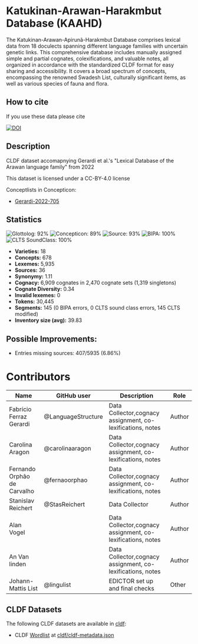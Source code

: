 # Katukinan-Arawan-Harakmbut Database (KAAHD)

The Katukinan-Arawan-Apirunã-Harakmbut Database comprises lexical data from 18 doculects spanning different language families with uncertain genetic links. This comprehensive database includes manually assigned simple and partial cognates, colexifications, and valuable notes, all organized in accordance with the standardized CLDF format for easy sharing and accessibility. It covers a broad spectrum of concepts, encompassing the renowned Swadesh List, culturally significant items, as well as various species of fauna and flora.


## How to cite

If you use these data please cite

[![DOI](https://zenodo.org/badge/DOI/10.5281/zenodo.8362943.svg)](https://doi.org/10.5281/zenodo.8362943)



## Description


CLDF dataset accomapnying Gerardi et al.'s "Lexical Database of the Arawan language family" from 2022

This dataset is licensed under a CC-BY-4.0 license


Conceptlists in Concepticon:
- [Gerardi-2022-705](https://concepticon.clld.org/contributions/Gerardi-2022-705)
## Statistics


![Glottolog: 92%](https://img.shields.io/badge/Glottolog-92%25-green.svg "Glottolog: 92%")
![Concepticon: 89%](https://img.shields.io/badge/Concepticon-89%25-yellowgreen.svg "Concepticon: 89%")
![Source: 93%](https://img.shields.io/badge/Source-93%25-green.svg "Source: 93%")
![BIPA: 100%](https://img.shields.io/badge/BIPA-100%25-brightgreen.svg "BIPA: 100%")
![CLTS SoundClass: 100%](https://img.shields.io/badge/CLTS%20SoundClass-100%25-brightgreen.svg "CLTS SoundClass: 100%")

- **Varieties:** 18
- **Concepts:** 678
- **Lexemes:** 5,935
- **Sources:** 36
- **Synonymy:** 1.11
- **Cognacy:** 6,909 cognates in 2,470 cognate sets (1,319 singletons)
- **Cognate Diversity:** 0.34
- **Invalid lexemes:** 0
- **Tokens:** 30,445
- **Segments:** 145 (0 BIPA errors, 0 CLTS sound class errors, 145 CLTS modified)
- **Inventory size (avg):** 39.83

## Possible Improvements:



- Entries missing sources: 407/5935 (6.86%)

# Contributors

Name | GitHub user | Description | Role |
--- | --- | --- | --- |
Fabrício Ferraz Gerardi | @LanguageStructure | Data Collector,cognacy assignment, co-lexifications, notes | Author |
Carolina Aragon    | @carolinaaragon | Data Collector,cognacy assignment, co-lexifications, notes | Author |
Fernando Orphão de Carvalho | @fernaoorphao |Data Collector,cognacy assignment, co-lexifications, notes | Author |
Stanislav Reichert | @StasReichert   | Data Collector | Author |
Alan Vogel         |                 | Data Collector,cognacy assignment, co-lexifications, notes | Author |
An Van linden      |                 | Data Collector,cognacy assignment, co-lexifications, notes   | Author |
Johann-Mattis List | @lingulist | EDICTOR set up and final checks | Other |




## CLDF Datasets

The following CLDF datasets are available in [cldf](cldf):

- CLDF [Wordlist](https://github.com/cldf/cldf/tree/master/modules/Wordlist) at [cldf/cldf-metadata.json](cldf/cldf-metadata.json)
